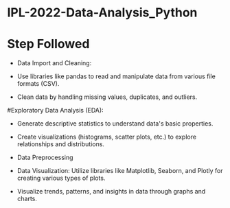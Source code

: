 # IPL-2022-Data-Analysis_Python




# Step Followed

* Data Import and Cleaning:

* Use libraries like pandas to read and manipulate data from various file formats (CSV).

* Clean data by handling missing values, duplicates, and outliers.

#Exploratory Data Analysis (EDA):

* Generate descriptive statistics to understand data's basic properties.

* Create visualizations (histograms, scatter plots, etc.) to explore relationships and distributions.

* Data Preprocessing

* Data Visualization: Utilize libraries like Matplotlib, Seaborn, and Plotly for creating various types of plots.

* Visualize trends, patterns, and insights in data through graphs and charts.
